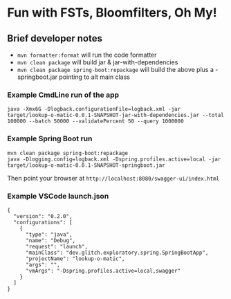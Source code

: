 # Fun with FSTs, Bloomfilters, Oh My!

## Brief developer notes
- `mvn formatter:format` will run the code formatter
- `mvn clean package` will build jar & jar-with-dependencies
- `mvn clean package spring-boot:repackage` will build the above plus a -springboot.jar pointing to alt main class

### Example CmdLine run of the app
```
java -Xmx6G -Dlogback.configurationFile=logback.xml -jar target/lookup-o-matic-0.0.1-SNAPSHOT-jar-with-dependencies.jar --total 100000 --batch 50000 --validatePercent 50 --query 1000000
```

### Example Spring Boot run
```
mvn clean package spring-boot:repackage
java -Dlogging.config=logback.xml -Dspring.profiles.active=local -jar target/lookup-o-matic-0.0.1-SNAPSHOT-springboot.jar
```
Then point your browser at `http://localhost:8080/swagger-ui/index.html`

### Example VSCode launch.json
```
{
  "version": "0.2.0",
  "configurations": [
    {
      "type": "java",
      "name": "Debug",
      "request": "launch",
      "mainClass": "dev.glitch.exploratory.spring.SpringBootApp",
      "projectName": "lookup-o-matic",
      "args": "",
      "vmArgs": "-Dspring.profiles.active=local,swagger"
    }
  ]
}
```